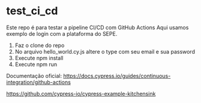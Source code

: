 # test_ci_cd
Este repo é para testar a pipeline CI/CD com GitHub Actions
Aqui usamos exemplo de login com a plataforma do SEPE.

1. Faz o clone do repo
2. No arquivo hello_world.cy.js altere o type com seu email e sua password
3. Execute npm install
4. Execute npm run

Documentação oficial:
https://docs.cypress.io/guides/continuous-integration/github-actions


https://github.com/cypress-io/cypress-example-kitchensink
